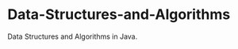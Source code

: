 Data-Structures-and-Algorithms
==============================

Data Structures and Algorithms in Java.
